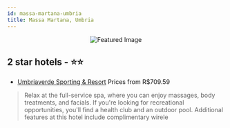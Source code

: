 ```yaml
---
id: massa-martana-umbria
title: Massa Martana, Umbria
---
```


<center><img src="https://i.travelapi.com/hotels/6000000/5120000/5115400/5115325/1225788b_z.jpg" alt="Featured Image" /></center>


##  2 star hotels - ⭐️⭐️

-    [Umbriaverde Sporting & Resort](https://us.hurb.com/hotels/massa-martana/umbriaverde-sporting-resort-JNP-JP339587?cmp=18055) Prices from R$709.59
   > Relax at the full-service spa, where you can enjoy massages, body treatments, and facials. If you're looking for recreational opportunities, you'll find a health club and an outdoor pool. Additional features at this hotel include complimentary wirele
